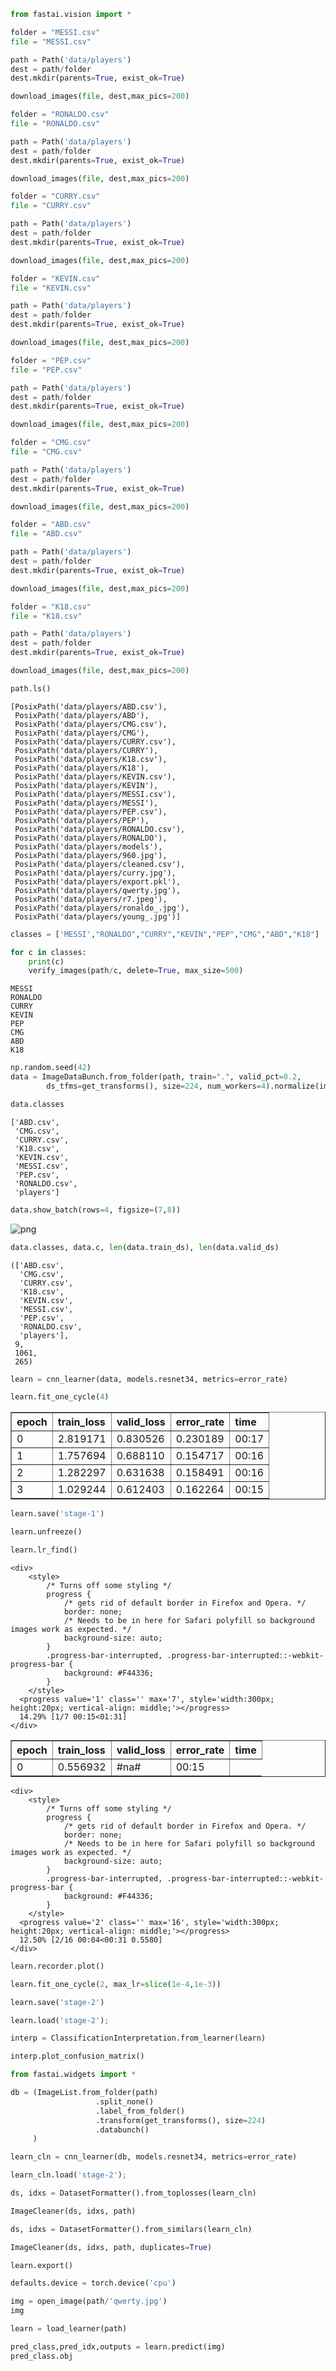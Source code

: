 ```python
from fastai.vision import *
```


```python
folder = "MESSI.csv"
file = "MESSI.csv"
```


```python
path = Path('data/players')
dest = path/folder
dest.mkdir(parents=True, exist_ok=True)
```


```python
download_images(file, dest,max_pics=200)
```






```python
folder = "RONALDO.csv"
file = "RONALDO.csv"
```


```python
path = Path('data/players')
dest = path/folder
dest.mkdir(parents=True, exist_ok=True)
```


```python
download_images(file, dest,max_pics=200)
```






```python
folder = "CURRY.csv"
file = "CURRY.csv"
```


```python
path = Path('data/players')
dest = path/folder
dest.mkdir(parents=True, exist_ok=True)
```


```python
download_images(file, dest,max_pics=200)
```






```python
folder = "KEVIN.csv"
file = "KEVIN.csv"
```


```python
path = Path('data/players')
dest = path/folder
dest.mkdir(parents=True, exist_ok=True)
```


```python
download_images(file, dest,max_pics=200)
```






```python
folder = "PEP.csv"
file = "PEP.csv"
```


```python
path = Path('data/players')
dest = path/folder
dest.mkdir(parents=True, exist_ok=True)
```


```python
download_images(file, dest,max_pics=200)
```






```python
folder = "CMG.csv"
file = "CMG.csv"
```


```python
path = Path('data/players')
dest = path/folder
dest.mkdir(parents=True, exist_ok=True)
```


```python
download_images(file, dest,max_pics=200)
```






```python
folder = "ABD.csv"
file = "ABD.csv"
```


```python
path = Path('data/players')
dest = path/folder
dest.mkdir(parents=True, exist_ok=True)
```


```python
download_images(file, dest,max_pics=200)
```






```python
folder = "K18.csv"
file = "K18.csv"
```


```python
path = Path('data/players')
dest = path/folder
dest.mkdir(parents=True, exist_ok=True)
```


```python
download_images(file, dest,max_pics=200)
```






```python
path.ls()
```




    [PosixPath('data/players/ABD.csv'),
     PosixPath('data/players/ABD'),
     PosixPath('data/players/CMG.csv'),
     PosixPath('data/players/CMG'),
     PosixPath('data/players/CURRY.csv'),
     PosixPath('data/players/CURRY'),
     PosixPath('data/players/K18.csv'),
     PosixPath('data/players/K18'),
     PosixPath('data/players/KEVIN.csv'),
     PosixPath('data/players/KEVIN'),
     PosixPath('data/players/MESSI.csv'),
     PosixPath('data/players/MESSI'),
     PosixPath('data/players/PEP.csv'),
     PosixPath('data/players/PEP'),
     PosixPath('data/players/RONALDO.csv'),
     PosixPath('data/players/RONALDO'),
     PosixPath('data/players/models'),
     PosixPath('data/players/960.jpg'),
     PosixPath('data/players/cleaned.csv'),
     PosixPath('data/players/curry.jpg'),
     PosixPath('data/players/export.pkl'),
     PosixPath('data/players/qwerty.jpg'),
     PosixPath('data/players/r7.jpeg'),
     PosixPath('data/players/ronaldo_.jpg'),
     PosixPath('data/players/young_.jpg')]




```python
classes = ['MESSI',"RONALDO","CURRY","KEVIN","PEP","CMG","ABD","K18"]

```


```python
for c in classes:
    print(c)
    verify_images(path/c, delete=True, max_size=500)
```

    MESSI
    RONALDO
    CURRY
    KEVIN
    PEP
    CMG
    ABD
    K18



```python
np.random.seed(42)
data = ImageDataBunch.from_folder(path, train=".", valid_pct=0.2,
        ds_tfms=get_transforms(), size=224, num_workers=4).normalize(imagenet_stats)
```


```python
data.classes
```




    ['ABD.csv',
     'CMG.csv',
     'CURRY.csv',
     'K18.csv',
     'KEVIN.csv',
     'MESSI.csv',
     'PEP.csv',
     'RONALDO.csv',
     'players']




```python
data.show_batch(rows=4, figsize=(7,8))
```


![png](output_30_0.png)



```python
data.classes, data.c, len(data.train_ds), len(data.valid_ds)
```




    (['ABD.csv',
      'CMG.csv',
      'CURRY.csv',
      'K18.csv',
      'KEVIN.csv',
      'MESSI.csv',
      'PEP.csv',
      'RONALDO.csv',
      'players'],
     9,
     1061,
     265)




```python
learn = cnn_learner(data, models.resnet34, metrics=error_rate)
```


```python
learn.fit_one_cycle(4)
```


<table border="1" class="dataframe">
  <thead>
    <tr style="text-align: left;">
      <th>epoch</th>
      <th>train_loss</th>
      <th>valid_loss</th>
      <th>error_rate</th>
      <th>time</th>
    </tr>
  </thead>
  <tbody>
    <tr>
      <td>0</td>
      <td>2.819171</td>
      <td>0.830526</td>
      <td>0.230189</td>
      <td>00:17</td>
    </tr>
    <tr>
      <td>1</td>
      <td>1.757694</td>
      <td>0.688110</td>
      <td>0.154717</td>
      <td>00:16</td>
    </tr>
    <tr>
      <td>2</td>
      <td>1.282297</td>
      <td>0.631638</td>
      <td>0.158491</td>
      <td>00:16</td>
    </tr>
    <tr>
      <td>3</td>
      <td>1.029244</td>
      <td>0.612403</td>
      <td>0.162264</td>
      <td>00:15</td>
    </tr>
  </tbody>
</table>



```python
learn.save('stage-1')
```


```python
learn.unfreeze()
```


```python
learn.lr_find()
```



    <div>
        <style>
            /* Turns off some styling */
            progress {
                /* gets rid of default border in Firefox and Opera. */
                border: none;
                /* Needs to be in here for Safari polyfill so background images work as expected. */
                background-size: auto;
            }
            .progress-bar-interrupted, .progress-bar-interrupted::-webkit-progress-bar {
                background: #F44336;
            }
        </style>
      <progress value='1' class='' max='7', style='width:300px; height:20px; vertical-align: middle;'></progress>
      14.29% [1/7 00:15<01:31]
    </div>

<table border="1" class="dataframe">
  <thead>
    <tr style="text-align: left;">
      <th>epoch</th>
      <th>train_loss</th>
      <th>valid_loss</th>
      <th>error_rate</th>
      <th>time</th>
    </tr>
  </thead>
  <tbody>
    <tr>
      <td>0</td>
      <td>0.556932</td>
      <td>#na#</td>
      <td>00:15</td>
    </tr>
  </tbody>
</table><p>

    <div>
        <style>
            /* Turns off some styling */
            progress {
                /* gets rid of default border in Firefox and Opera. */
                border: none;
                /* Needs to be in here for Safari polyfill so background images work as expected. */
                background-size: auto;
            }
            .progress-bar-interrupted, .progress-bar-interrupted::-webkit-progress-bar {
                background: #F44336;
            }
        </style>
      <progress value='2' class='' max='16', style='width:300px; height:20px; vertical-align: middle;'></progress>
      12.50% [2/16 00:04<00:31 0.5580]
    </div>




```python
learn.recorder.plot()
```


```python
learn.fit_one_cycle(2, max_lr=slice(1e-4,1e-3))
```


```python
learn.save('stage-2')
```


```python
learn.load('stage-2');
```


```python
interp = ClassificationInterpretation.from_learner(learn)

```


```python
interp.plot_confusion_matrix()
```


```python
from fastai.widgets import *
```


```python
db = (ImageList.from_folder(path)
                   .split_none()
                   .label_from_folder()
                   .transform(get_transforms(), size=224)
                   .databunch()
     )
```


```python
learn_cln = cnn_learner(db, models.resnet34, metrics=error_rate)

learn_cln.load('stage-2');
```


```python
ds, idxs = DatasetFormatter().from_toplosses(learn_cln)
```


```python
ImageCleaner(ds, idxs, path)
```


```python
ds, idxs = DatasetFormatter().from_similars(learn_cln)
```


```python
ImageCleaner(ds, idxs, path, duplicates=True)
```


```python
learn.export()
```


```python
defaults.device = torch.device('cpu')
```


```python
img = open_image(path/'qwerty.jpg')
img
```


```python
learn = load_learner(path)
```


```python
pred_class,pred_idx,outputs = learn.predict(img)
pred_class.obj
```
